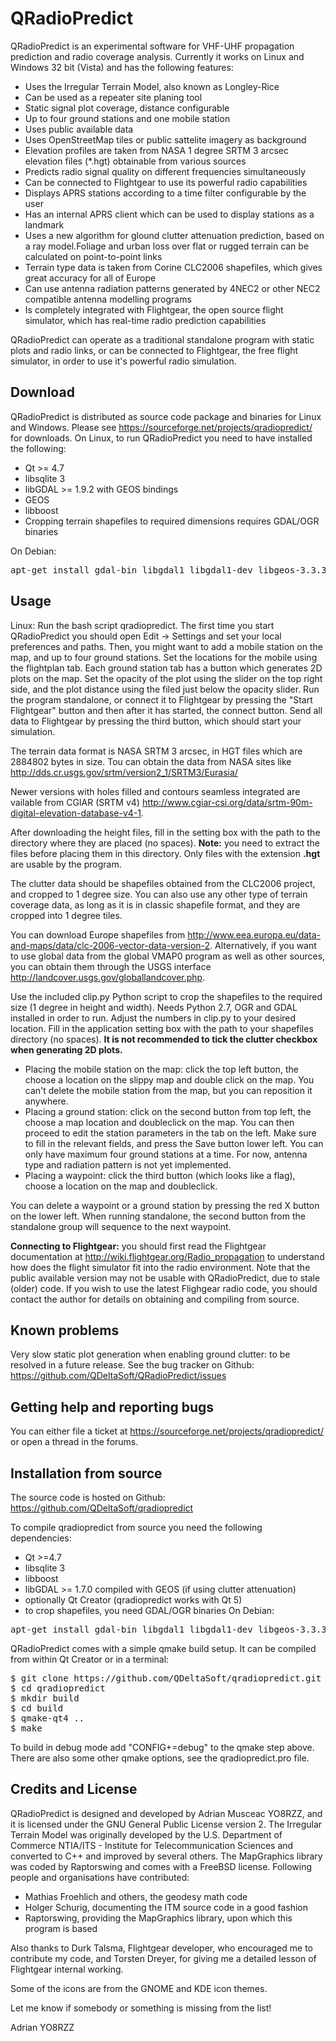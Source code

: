 QRadioPredict
====

QRadioPredict is an experimental software for VHF-UHF propagation prediction and radio coverage analysis. Currently it works on Linux and Windows 32 bit (Vista) and has the following features:
- Uses the Irregular Terrain Model, also known as Longley-Rice
- Can be used as a repeater site planing tool
- Static signal plot coverage, distance configurable
- Up to four ground stations and one mobile station
- Uses public available data
- Uses OpenStreetMap tiles or public sattelite imagery as background
- Elevation profiles are taken from NASA 1 degree SRTM 3 arcsec elevation files (*.hgt) obtainable from various sources
- Predicts radio signal quality on different frequencies simultaneously
- Can be connected to Flightgear to use its powerful radio capabilities
- Displays APRS stations according to a time filter configurable by the user
- Has an internal APRS client which can be used to display stations as a landmark
- Uses a new algorithm for glound clutter attenuation prediction, based on a ray model.Foliage and urban loss over flat or rugged terrain can be calculated on point-to-point links
- Terrain type data is taken from Corine CLC2006 shapefiles, which gives great accuracy for all of Europe
- Can use antenna radiation patterns generated by 4NEC2 or other NEC2 compatible antenna modelling programs
- Is completely integrated with Flightgear, the open source flight simulator, which has real-time radio prediction capabilities


QRadioPredict can operate as a traditional standalone program with static plots and radio links, or can be connected to Flightgear, the free flight simulator, in order to use it's powerful radio simulation.


Download
--------

QRadioPredict is distributed as source code package and binaries for Linux and Windows. Please see https://sourceforge.net/projects/qradiopredict/ for downloads.
On Linux, to run QRadioPredict you need to have installed the following:
- Qt >= 4.7
- libsqlite 3
- libGDAL >= 1.9.2 with GEOS bindings
- GEOS
- libboost
- Cropping terrain shapefiles to required dimensions requires GDAL/OGR binaries

On Debian: 
<pre>apt-get install gdal-bin libgdal1 libgdal1-dev libgeos-3.3.3 libgeos-dev libsqlite3-0</pre>

Usage
-----

Linux: Run the bash script qradiopredict.
The first time you start QRadioPredict you should open Edit -> Settings and set your local preferences and paths. 
Then, you might want to add a mobile station on the map, and up to four ground stations. Set the locations for the mobile using the flightplan tab. Each ground station tab has a button which generates 2D plots on the map. Set the opacity of the plot using the slider on the top right side, and the plot distance using the filed just below the opacity slider. Run the program standalone, or connect it to Flightgear by pressing the "Start Flightgear" button and then after it has started, the connect button. Send all data to Flightgear by pressing the third button, which should start your simulation.


The terrain data format is NASA SRTM 3 arcsec, in HGT files which are 2884802 bytes in size.
Tou can obtain the data from NASA sites like <a href="http://dds.cr.usgs.gov/srtm/version2_1/SRTM3/Eurasia/">http://dds.cr.usgs.gov/srtm/version2_1/SRTM3/Eurasia/</a>

Newer versions with holes filled and contours seamless integrated are vailable from CGIAR (SRTM v4) <a href="http://www.cgiar-csi.org/data/srtm-90m-digital-elevation-database-v4-1">http://www.cgiar-csi.org/data/srtm-90m-digital-elevation-database-v4-1</a>.

After downloading the height files, fill in the setting box with the path to the directory where they are placed (no spaces). <strong>Note:</strong> you need to extract the files before placing them in this directory. Only files with the extension <strong>.hgt</strong> are usable by the program.


The clutter data should be shapefiles obtained from the CLC2006 project, and cropped to 1 degree size. You can also use any other type of terrain coverage data, as long as it is in classic shapefile format, and they are cropped into 1 degree tiles.

You can download Europe shapefiles from <a href="http://www.eea.europa.eu/data-and-maps/data/clc-2006-vector-data-version-2">http://www.eea.europa.eu/data-and-maps/data/clc-2006-vector-data-version-2</a>.
Alternatively, if you want to use global data from the global VMAP0 program as well as other sources, you can obtain them through the USGS interface <a href="http://landcover.usgs.gov/globallandcover.php">http://landcover.usgs.gov/globallandcover.php</a>.

Use the included clip.py Python script to crop the shapefiles to the required size (1 degree in height and width). Needs Python 2.7, OGR and GDAL installed in order to run. Adjust the numbers in clip.py to your desired location. Fill in the application setting box with the path to your shapefiles directory (no spaces).
<strong>It is not recommended to tick the clutter checkbox when generating 2D plots.</strong>

- Placing the mobile station on the map: click the top left button, the choose a location on the slippy map and double click on the map. You can't delete the mobile station from the map, but you can reposition it anywhere.
- Placing a ground station: click on the second button from top left, the choose a map location and doubleclick on the map. You can then proceed to edit the station parameters in the tab on the left. Make sure to fill in the relevant fields, and press the Save button lower left. You can only have maximum four ground stations at a time. For now, antenna type and radiation pattern is not yet implemented.
- Placing a waypoint: click the third button (which looks like a flag), choose a location on the map and doubleclick.

You can delete a waypoint or a ground station by pressing the red X button on the lower left.
When running standalone, the second button from the standalone group will sequence to the next waypoint.

<strong>Connecting to Flightgear:</strong> you should first read the Flightgear documentation at <a href="http://wiki.flightgear.org/Radio_propagation">http://wiki.flightgear.org/Radio_propagation</a> to understand how does the flight simulator fit into the radio environment. Note that the public available version may not be usable with QRadioPredict, due to stale (older) code. If you wish to use the latest Flighgear radio code, you should contact the author for details on obtaining and compiling from source.


Known problems
--------------

Very slow static plot generation when enabling ground clutter: to be resolved in a future release.
See the bug tracker on Github: https://github.com/QDeltaSoft/QRadioPredict/issues


Getting help and reporting bugs
-------------------------------

You can either file a ticket at https://sourceforge.net/projects/qradiopredict/ or open a thread in the forums.

Installation from source
------------------------

The source code is hosted on Github: https://github.com/QDeltaSoft/qradiopredict

To compile qradiopredict from source you need the following dependencies:
- Qt >=4.7
- libsqlite 3
- libboost
- libGDAL >= 1.7.0 compiled with GEOS (if using clutter attenuation)
- optionally Qt Creator (qradiopredict works with Qt 5)
- to crop shapefiles, you need GDAL/OGR binaries
On Debian:
<pre>apt-get install gdal-bin libgdal1 libgdal1-dev libgeos-3.3.3 libgeos-dev libsqlite3-0</pre>

QRadioPredict comes with a simple qmake build setup. It can be compiled from within Qt Creator or in a terminal:

<pre>
$ git clone https://github.com/QDeltaSoft/qradiopredict.git qradiopredict
$ cd qradiopredict
$ mkdir build
$ cd build
$ qmake-qt4 ..
$ make
</pre>

To build in debug mode add "CONFIG+=debug" to the qmake step above. There are also some other qmake options, see the qradiopredict.pro file.


Credits and License
-------------------

QRadioPredict is designed and developed by Adrian Musceac YO8RZZ, and it is licensed under the GNU General Public License version 2.
The Irregular Terrain Model was originally developed by the U.S. Department of Commerce NTIA/ITS - Institute for Telecommunication Sciences and converted to C++ and improved by several others.
The MapGraphics library was coded by Raptorswing and comes with a FreeBSD license.
Following people and organisations have contributed:

- Mathias Froehlich and others, the geodesy math code
- Holger Schurig, documenting the ITM source code in a good fashion
- Raptorswing, providing the MapGraphics library, upon which this program is based

Also thanks to Durk Talsma, Flightgear developer, who encouraged me to contribute my code, and Torsten Dreyer, for giving me a detailed lesson of Flightgear internal working.

Some of the icons are from the GNOME and KDE icon themes.

Let me know if somebody or something is missing from the list!

Adrian YO8RZZ 
